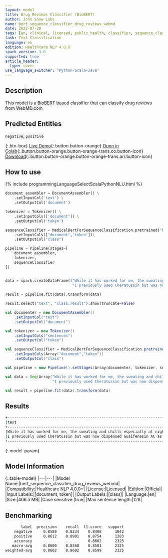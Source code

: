 ```yaml
---
layout: model
title: Drug Reviews Classifier (BioBERT)
author: John Snow Labs
name: bert_sequence_classifier_drug_reviews_webmd
date: 2022-07-28
tags: [en, clinical, licensed, public_health, classifier, sequence_classification, drug, review]
task: Text Classification
language: en
edition: Healthcare NLP 4.0.0
spark_version: 3.0
supported: true
article_header:
  type: cover
use_language_switcher: "Python-Scala-Java"
---
```


## Description

This model is a [BioBERT based](https://github.com/dmis-lab/biobert) classifier that can classify drug reviews from WebMD.com

## Predicted Entities

`negative`, `positive`

{:.btn-box}
[Live Demo](https://demo.johnsnowlabs.com/healthcare/PUBLIC_HEALTH_CHANGE_DRUG_TREATMENT/){:.button.button-orange}
[Open in Colab](https://colab.research.google.com/github/JohnSnowLabs/spark-nlp-workshop/blob/master/tutorials/streamlit_notebooks/healthcare/PUBLIC_HEALTH_MB4SC.ipynb){:.button.button-orange.button-orange-trans.co.button-icon}
[Download](https://s3.amazonaws.com/auxdata.johnsnowlabs.com/clinical/models/bert_sequence_classifier_drug_reviews_webmd_en_4.0.0_3.0_1659008484818.zip){:.button.button-orange.button-orange-trans.arr.button-icon}

## How to use



<div class="tabs-box" markdown="1">
{% include programmingLanguageSelectScalaPythonNLU.html %}

```python
document_assembler = DocumentAssembler() \
    .setInputCol('text') \
    .setOutputCol('document')

tokenizer = Tokenizer() \
    .setInputCols(['document']) \
    .setOutputCol('token')

sequenceClassifier = MedicalBertForSequenceClassification.pretrained("bert_sequence_classifier_drug_reviews_webmd", "en", "clinical/models")\
    .setInputCols(["document",'token'])\
    .setOutputCol("class")

pipeline = Pipeline(stages=[
    document_assembler, 
    tokenizer,
    sequenceClassifier
])


data = spark.createDataFrame(["While it has worked for me, the sweating and chills especially at night when trying to sleep are very off putting and I am not sure if I will stick with it very much longer. My eyese no longer feel like there is something in them and my mouth is definitely not as dry as before but the side effects are too invasive for my liking.",
                              "I previously used Cheratussin but was now dispensed Guaifenesin AC as a cheaper alternative. This stuff does n t work as good as Cheratussin and taste like cherry flavored sugar water."], StringType()).toDF("text")
                               
result = pipeline.fit(data).transform(data)

result.select("text", "class.result").show(truncate=False)
```
```scala
val documenter = new DocumentAssembler() 
    .setInputCol("text") 
    .setOutputCol("document")

val tokenizer = new Tokenizer()
    .setInputCols("sentences")
    .setOutputCol("token")

val sequenceClassifier = MedicalBertForSequenceClassification.pretrained("bert_sequence_classifier_drug_reviews_webmd", "en", "clinical/models")
    .setInputCols(Array("document","token"))
    .setOutputCol("class")

val pipeline = new Pipeline().setStages(Array(documenter, tokenizer, sequenceClassifier))

val data = Seq(Array("While it has worked for me, the sweating and chills especially at night when trying to sleep are very off putting and I am not sure if I will stick with it very much longer. My eyese no longer feel like there is something in them and my mouth is definitely not as dry as before but the side effects are too invasive for my liking.",
                     "I previously used Cheratussin but was now dispensed Guaifenesin AC as a cheaper alternative. This stuff does n t work as good as Cheratussin and taste like cherry flavored sugar water.")).toDS.toDF("text")

val result = pipeline.fit(data).transform(data)
```
</div>

## Results

```bash
+------------------------------------------------------------------------------------------------------------------------------------------------------------------------------------------------------------------------------------------------------------------------------------------------------------------------------------------+----------+
|text                                                                                                                                                                                                                                                                                                                                      |result    |
+------------------------------------------------------------------------------------------------------------------------------------------------------------------------------------------------------------------------------------------------------------------------------------------------------------------------------------------+----------+
|While it has worked for me, the sweating and chills especially at night when trying to sleep are very off putting and I am not sure if I will stick with it very much longer. My eyese no longer feel like there is something in them and my mouth is definitely not as dry as before but the side effects are too invasive for my liking.|[negative]|
|I previously used Cheratussin but was now dispensed Guaifenesin AC as a cheaper alternative. This stuff does n t work as good as Cheratussin and taste like cherry flavored sugar water .                                                                                                                                                 |[positive]|
+------------------------------------------------------------------------------------------------------------------------------------------------------------------------------------------------------------------------------------------------------------------------------------------------------------------------------------------+----------+
```

{:.model-param}
## Model Information

{:.table-model}
|---|---|
|Model Name:|bert_sequence_classifier_drug_reviews_webmd|
|Compatibility:|Healthcare NLP 4.0.0+|
|License:|Licensed|
|Edition:|Official|
|Input Labels:|[document, token]|
|Output Labels:|[class]|
|Language:|en|
|Size:|406.5 MB|
|Case sensitive:|true|
|Max sentence length:|128|

## Benchmarking

```bash
       label  precision    recall  f1-score   support
    negative     0.8589    0.8234    0.8408      1042
    positive     0.8612    0.8901    0.8754      1283
    accuracy     -         -         0.8602      2325
   macro-avg     0.8600    0.8568    0.8581      2325
weighted-avg     0.8602    0.8602    0.8599      2325
```
